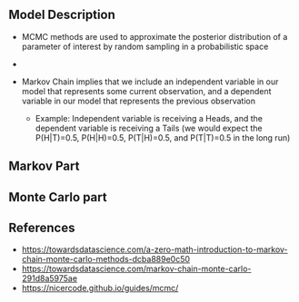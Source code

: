 ## Model Description
- MCMC methods are used to approximate the posterior distribution of a parameter of interest by random sampling in a probabilistic space
- 

- Markov Chain implies that we include an independent variable in our model that represents some current observation, and a dependent variable in our model that represents the previous observation
	- Example: Independent variable is receiving a Heads, and the dependent variable is receiving a Tails (we would expect the P(H|T)=0.5, P(H|H)=0.5, P(T|H)=0.5, and P(T|T)=0.5 in the long run)

## Markov Part

## Monte Carlo part

## References
- https://towardsdatascience.com/a-zero-math-introduction-to-markov-chain-monte-carlo-methods-dcba889e0c50
- https://towardsdatascience.com/markov-chain-monte-carlo-291d8a5975ae
- https://nicercode.github.io/guides/mcmc/
